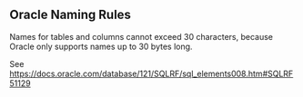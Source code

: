 ## Oracle Naming Rules

Names for tables and columns cannot exceed 30 characters, because Oracle only
supports names up to 30 bytes long.

See https://docs.oracle.com/database/121/SQLRF/sql_elements008.htm#SQLRF51129